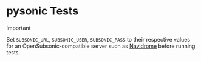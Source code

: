 # pysonic Tests

> [!IMPORTANT]
> Set `SUBSONIC_URL`, `SUBSONIC_USER`, `SUBSONIC_PASS` to their respective values for an OpenSubsonic-compatible server such as [Navidrome](https://www.navidrome.org/) before running tests.
